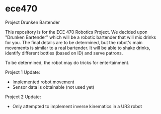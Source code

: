 # ece470
Project Drunken Bartender

This repository is for the ECE 470 Robotics Project. We decided upon "Drunken Bartender" which will be a robotic bartender that will mix drinks for you. The final details are to be determined, but the robot's main movements is similar to a real bartender. It will be able to shake drinks, identify different bottles (based on ID) and serve patrons.

To be determined, the robot may do tricks for entertainment.

Project 1 Update:
- Implemented robot movement
- Sensor data is obtainable (not used yet)

Project 2 Update:
- Only attempted to implement inverse kinematics in a UR3 robot
